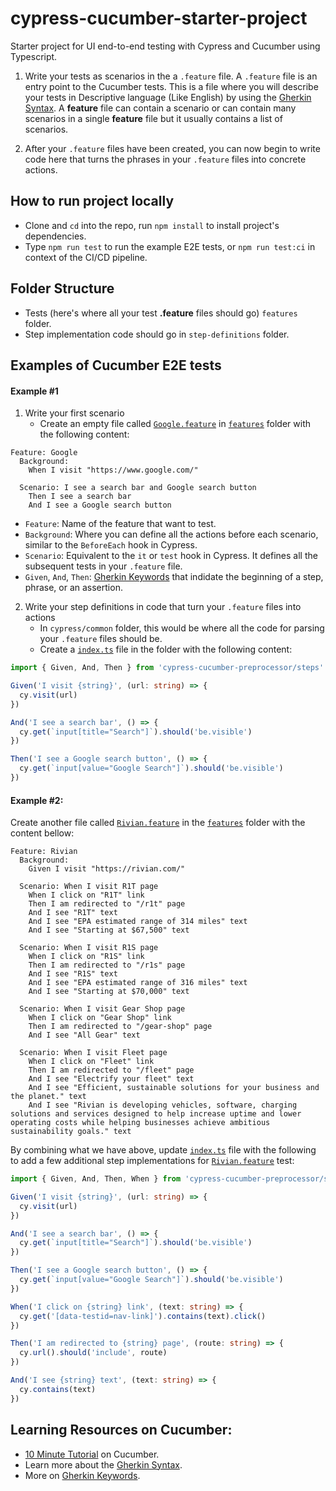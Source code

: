 # cypress-cucumber-starter-project

Starter project for UI end-to-end testing with Cypress and Cucumber using Typescript.

1. Write your tests as scenarios in the a `.feature` file. A `.feature` file is an entry point to the Cucumber tests. This is a file where you will describe your tests in Descriptive language (Like English) by using the [Gherkin Syntax](https://cucumber.io/docs/gherkin/). A **feature** file can contain a scenario or can contain many scenarios in a single **feature** file but it usually contains a list of scenarios.

2. After your `.feature` files have been created, you can now begin to write code here that turns the phrases in your `.feature` files into concrete actions.

## How to run project locally

- Clone and `cd` into the repo, run `npm install` to install project's dependencies.
- Type `npm run test` to run the example E2E tests, or `npm run test:ci` in context of the CI/CD pipeline.

## Folder Structure

- Tests (here's where all your test **.feature** files should go) `features` folder.
- Step implementation code should go in `step-definitions` folder.

## Examples of Cucumber E2E tests

#### Example #1

1. Write your first scenario
   - Create an empty file called [`Google.feature`](features/Google.feature) in [`features`](features) folder with the following content:

```feature
Feature: Google
  Background:
    When I visit "https://www.google.com/"

  Scenario: I see a search bar and Google search button
    Then I see a search bar
    And I see a Google search button
```

- `Feature`: Name of the feature that want to test.
- `Background`: Where you can define all the actions before each scenario, similar to the `BeforeEach` hook in Cypress.
- `Scenario`: Equivalent to the `it` or `test` hook in Cypress. It defines all the subsequent tests in your `.feature` file.
- `Given`, `And`, `Then`: [Gherkin Keywords](https://cucumber.io/docs/gherkin/reference/#keywords) that indidate the beginning of a step, phrase, or an assertion.

2. Write your step definitions in code that turn your `.feature` files into actions
   - In `cypress/common` folder, this would be where all the code for parsing your `.feature` files should be.
   - Create a [`index.ts`](step-definitions/index.ts) file in the folder with the following content:

```typescript
import { Given, And, Then } from 'cypress-cucumber-preprocessor/steps'

Given('I visit {string}', (url: string) => {
  cy.visit(url)
})

And('I see a search bar', () => {
  cy.get(`input[title="Search"]`).should('be.visible')
})

Then('I see a Google search button', () => {
  cy.get(`input[value="Google Search"]`).should('be.visible')
})
```

#### Example #2:

Create another file called [`Rivian.feature`](features/Rivian.feature) in the [`features`](features) folder with the content bellow:

```feature
Feature: Rivian
  Background:
    Given I visit "https://rivian.com/"

  Scenario: When I visit R1T page
    When I click on "R1T" link
    Then I am redirected to "/r1t" page
    And I see "R1T" text
    And I see "EPA estimated range of 314 miles" text
    And I see "Starting at $67,500" text

  Scenario: When I visit R1S page
    When I click on "R1S" link
    Then I am redirected to "/r1s" page
    And I see "R1S" text
    And I see "EPA estimated range of 316 miles" text
    And I see "Starting at $70,000" text

  Scenario: When I visit Gear Shop page
    When I click on "Gear Shop" link
    Then I am redirected to "/gear-shop" page
    And I see "All Gear" text

  Scenario: When I visit Fleet page
    When I click on "Fleet" link
    Then I am redirected to "/fleet" page
    And I see "Electrify your fleet" text
    And I see "Efficient, sustainable solutions for your business and the planet." text
    And I see "Rivian is developing vehicles, software, charging solutions and services designed to help increase uptime and lower operating costs while helping businesses achieve ambitious sustainability goals." text
```

By combining what we have above, update [`index.ts`](step-definitions/index.ts) file with the following to add a few additional step implementations for [`Rivian.feature`](tests/Rivian.feature) test:

```typescript
import { Given, And, Then, When } from 'cypress-cucumber-preprocessor/steps'

Given('I visit {string}', (url: string) => {
  cy.visit(url)
})

And('I see a search bar', () => {
  cy.get(`input[title="Search"]`).should('be.visible')
})

Then('I see a Google search button', () => {
  cy.get(`input[value="Google Search"]`).should('be.visible')
})

When('I click on {string} link', (text: string) => {
  cy.get('[data-testid=nav-link]').contains(text).click()
})

Then('I am redirected to {string} page', (route: string) => {
  cy.url().should('include', route)
})

And('I see {string} text', (text: string) => {
  cy.contains(text)
})
```

## Learning Resources on Cucumber:

- [10 Minute Tutorial](https://cucumber.io/docs/guides/10-minute-tutorial/) on Cucumber.
- Learn more about the [Gherkin Syntax](https://cucumber.io/docs/gherkin/reference/).
- More on [Gherkin Keywords](https://cucumber.io/docs/gherkin/reference/#keywords).
